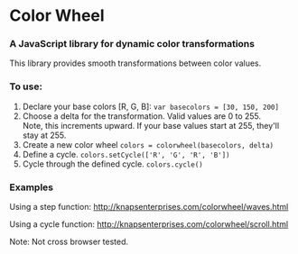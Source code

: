 # Color Wheel  
### A JavaScript library for dynamic color transformations

This library provides smooth transformations between color values.  

### To use:

1. Declare your base colors [R, G, B]: `var basecolors = [30, 150, 200]`
2. Choose a delta for the transformation. Valid values are 0 to 255.  
Note, this increments upward.  If your base values start at 255, they'll stay at 255.
3. Create a new color wheel `colors = colorwheel(basecolors, delta)`
3. Define a cycle. `colors.setCycle(['R', 'G', 'R', 'B'])`
4. Cycle through the defined cycle. `colors.cycle()`

### Examples

Using a step function: http://knapsenterprises.com/colorwheel/waves.html

Using a cycle function: http://knapsenterprises.com/colorwheel/scroll.html


Note: Not cross browser tested.
